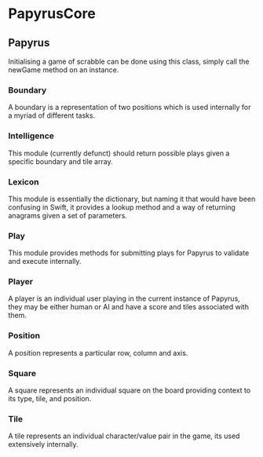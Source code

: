 # PapyrusCore

## Papyrus
Initialising a game of scrabble can be done using this class, simply call the newGame method on an instance.

### Boundary 
A boundary is a representation of two positions which is used internally for a myriad of different tasks.

### Intelligence
This module (currently defunct) should return possible plays given a specific boundary and tile array.

### Lexicon
This module is essentially the dictionary, but naming it that would have been confusing in Swift, it provides a lookup method and a way of returning anagrams given a set of parameters.

### Play
This module provides methods for submitting plays for Papyrus to validate and execute internally.

### Player
A player is an individual user playing in the current instance of Papyrus, they may be either human or AI and have a score and tiles associated with them.

### Position
A position represents a particular row, column and axis.

### Square
A square represents an individual square on the board providing context to its type, tile, and position.

### Tile
A tile represents an individual character/value pair in the game, its used extensively internally.
